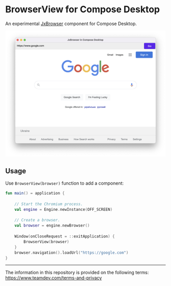 # BrowserView for Compose Desktop

An experimental [JxBrowser](https://www.teamdev.com/jxbrowser) component for Compose Desktop.

![app-screenshot](/img/app-screenshot.png?raw=true "JxBrowser in Compose Desktop")

## Usage

Use `BrowserView(browser)` function to add a component:

```kotlin
fun main() = application {

    // Start the Chromium process.
    val engine = Engine.newInstance(OFF_SCREEN)

    // Create a browser.
    val browser = engine.newBrowser()

    Window(onCloseRequest = ::exitApplication) {
        BrowserView(browser)
    }
    browser.navigation().loadUrl("https://google.com")
}
```
---

The information in this repository is provided on the following terms: https://www.teamdev.com/terms-and-privacy
